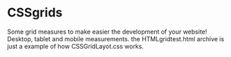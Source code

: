 # CSSgrids
Some grid measures to make easier the development of your website!
Desktop, tablet and mobile measurements.
the HTMLgridtest.html archive is just a example of how CSSGridLayot.css works.

